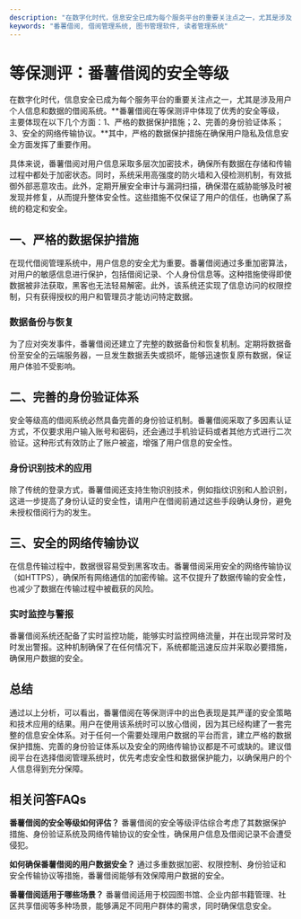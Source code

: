 ```yaml
---
description: "在数字化时代，信息安全已成为每个服务平台的重要关注点之一，尤其是涉及用户个人信息和数据的借阅系统。**番薯借阅在等保测评中体现了优秀的安全等级，主要体现在以下几个方面：1、严格的数据保护措施；2、完善的身份验证体系；3、安全的网络传输协议。**其中，严格的数据保护措施在确保用户隐私及信息安全方面发挥了重要作用。"
keywords: "番薯借阅, 借阅管理系统, 图书管理软件, 读者管理系统"
---
```

# 等保测评：番薯借阅的安全等级

在数字化时代，信息安全已成为每个服务平台的重要关注点之一，尤其是涉及用户个人信息和数据的借阅系统。**番薯借阅在等保测评中体现了优秀的安全等级，主要体现在以下几个方面：1、严格的数据保护措施；2、完善的身份验证体系；3、安全的网络传输协议。**其中，严格的数据保护措施在确保用户隐私及信息安全方面发挥了重要作用。

具体来说，番薯借阅对用户信息采取多层次加密技术，确保所有数据在存储和传输过程中都处于加密状态。同时，系统采用高强度的防火墙和入侵检测机制，有效抵御外部恶意攻击。此外，定期开展安全审计与漏洞扫描，确保潜在威胁能够及时被发现并修复，从而提升整体安全性。这些措施不仅保证了用户的信任，也确保了系统的稳定和安全。

## **一、严格的数据保护措施**

在现代借阅管理系统中，用户信息的安全尤为重要。番薯借阅通过多重加密算法，对用户的敏感信息进行保护，包括借阅记录、个人身份信息等。这种措施使得即使数据被非法获取，黑客也无法轻易解密。此外，该系统还实现了信息访问的权限控制，只有获得授权的用户和管理员才能访问特定数据。

### **数据备份与恢复**
为了应对突发事件，番薯借阅还建立了完整的数据备份和恢复机制。定期将数据备份至安全的云端服务器，一旦发生数据丢失或损坏，能够迅速恢复原有数据，保证用户体验不受影响。

## **二、完善的身份验证体系**

安全等级高的借阅系统必然具备完善的身份验证机制。番薯借阅采取了多因素认证方式，不仅要求用户输入账号和密码，还会通过手机验证码或者其他方式进行二次验证。这种形式有效防止了账户被盗，增强了用户信息的安全性。

### **身份识别技术的应用**
除了传统的登录方式，番薯借阅还支持生物识别技术，例如指纹识别和人脸识别，这进一步提高了身份认证的安全性，请用户在借阅前通过这些手段确认身份，避免未授权借阅行为的发生。

## **三、安全的网络传输协议**

在信息传输过程中，数据很容易受到黑客攻击。番薯借阅采用安全的网络传输协议（如HTTPS），确保所有网络通信的加密传输。这不仅提升了数据传输的安全性，也减少了数据在传输过程中被截获的风险。

### **实时监控与警报**
番薯借阅系统还配备了实时监控功能，能够实时监控网络流量，并在出现异常时及时发出警报。这种机制确保了在任何情况下，系统都能迅速反应并采取必要措施，确保用户数据的安全。

## **总结**

通过以上分析，可以看出，番薯借阅在等保测评中的出色表现是其严谨的安全策略和技术应用的结果。用户在使用该系统时可以放心借阅，因为其已经构建了一套完整的信息安全体系。对于任何一个需要处理用户数据的平台而言，建立严格的数据保护措施、完善的身份验证体系以及安全的网络传输协议都是不可或缺的。建议借阅平台在选择借阅管理系统时，优先考虑安全性和数据保护能力，以确保用户的个人信息得到充分保障。

## 相关问答FAQs

**番薯借阅的安全等级如何评估？**
番薯借阅的安全等级评估综合考虑了其数据保护措施、身份验证系统及网络传输协议的安全性，确保用户信息及借阅记录不会遭受侵犯。

**如何确保番薯借阅的用户数据安全？**
通过多重数据加密、权限控制、身份验证和安全传输协议等措施，番薯借阅能够有效保障用户数据的安全。

**番薯借阅适用于哪些场景？**
番薯借阅适用于校园图书馆、企业内部书籍管理、社区共享借阅等多种场景，能够满足不同用户群体的需求，同时确保信息安全。
